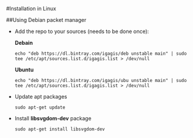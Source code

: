 #Installation in Linux

##Using Debian packet manager
- Add the repo to your sources (needs to be done once):

  **Debain**
  ```
  echo "deb https://dl.bintray.com/igagis/deb unstable main" | sudo tee /etc/apt/sources.list.d/igagis.list > /dev/null
  ```
  **Ubuntu**
  ```
  echo "deb https://dl.bintray.com/igagis/ubu unstable main" | sudo tee /etc/apt/sources.list.d/igagis.list > /dev/null
  ```

- Update apt packages

  ```
  sudo apt-get update
  ```

- Install **libsvgdom-dev** package

  ```
  sudo apt-get install libsvgdom-dev
  ```
